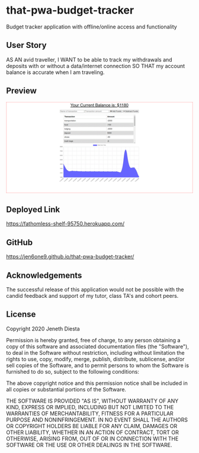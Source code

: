 # that-pwa-budget-tracker
Budget tracker application with offline/online access and functionality

## User Story
AS AN avid traveller, I WANT to be able to track my withdrawals and deposits with or without a data/internet connection SO THAT my account balance is accurate when I am traveling. 

## Preview
![](budget.gif)


## Deployed Link
https://fathomless-shelf-95750.herokuapp.com/

## GitHub

https://jen6one9.github.io/that-pwa-budget-tracker/


## Acknowledgements
The successful release of this application would not be possible with the candid feedback and support of my tutor, class TA's and cohort peers. 

## License 
Copyright 2020 Jeneth Diesta

Permission is hereby granted, free of charge, to any person obtaining a copy of this software and associated documentation files (the "Software"), to deal in the Software without restriction, including without limitation the rights to use, copy, modify, merge, publish, distribute, sublicense, and/or sell copies of the Software, and to permit persons to whom the Software is furnished to do so, subject to the following conditions:

The above copyright notice and this permission notice shall be included in all copies or substantial portions of the Software.

THE SOFTWARE IS PROVIDED "AS IS", WITHOUT WARRANTY OF ANY KIND, EXPRESS OR IMPLIED, INCLUDING BUT NOT LIMITED TO THE WARRANTIES OF MERCHANTABILITY, FITNESS FOR A PARTICULAR PURPOSE AND NONINFRINGEMENT. IN NO EVENT SHALL THE AUTHORS OR COPYRIGHT HOLDERS BE LIABLE FOR ANY CLAIM, DAMAGES OR OTHER LIABILITY, WHETHER IN AN ACTION OF CONTRACT, TORT OR OTHERWISE, ARISING FROM, OUT OF OR IN CONNECTION WITH THE SOFTWARE OR THE USE OR OTHER DEALINGS IN THE SOFTWARE.
